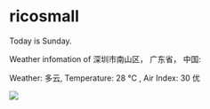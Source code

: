 # ricosmall

Today is Sunday.

Weather infomation of 深圳市南山区， 广东省， 中国: 

Weather: 多云, Temperature: 28 ℃ , Air Index: 30 优

<img src="https://github-readme-stats.vercel.app/api?username=ricosmall&show_icons=true" />

